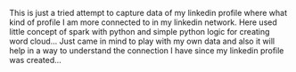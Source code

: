 This is just a tried attempt to capture data of my linkedin profile where what kind of profile I am more connected to in my linkedin network.
Here used little concept of spark with python and simple python logic for creating word cloud...
Just came in mind to play with my own data and also it will help in a way to understand the connection I have since my linkedin profile was created...
